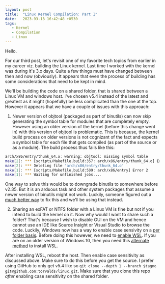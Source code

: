 ```yaml
---
layout: post
title:  "Linux Kernel Compilation: Part I"
date:   2023-03-13 16:42:48 +0530
tags: 
   - Kernel
   - Compilation
   - Linux
---
```

Hello.

For our third post, let's revisit one of my favorite tech topics from earlier in my career viz. building the Linux kernel. Last time I worked with the kernel was during it's 3.x days. Quite a few things must have changed between then and now (obviously). It appears that even the process of building has some considerations that need to be kept in mind.

We'll be building the code on a shared folder, that is shared between a Linux VM and windows host. I've chosen v5.4 instead of the latest and greatest as it might (hopefully) be less complicated than the one at the top. However it appears that we have a couple of issues with this approach:

1. Newer version of objtool (packaged as part of binutils) can now skip generating the symbol table for modules that are completely empty. However using an older version of the kernel (before this change went in) with this version of objtool is problematic. This is because, the kernel build process on older versions is not cognizant of the fact and expects a symbol table for each file that gets compiled (as part of the source or as a module). The build process thus fails like this:
```bash
arch/x86/entry/thunk_64.o: warning: objtool: missing symbol table
make[2]: *** [scripts/Makefile.build:357: arch/x86/entry/thunk_64.o] Error 1
make[2]: *** Deleting file 'arch/x86/entry/thunk_64.o'
make[1]: *** [scripts/Makefile.build:509: arch/x86/entry] Error 2
make[1]: *** Waiting for unfinished jobs....
```
One way to solve this would be to downgrade binutils to somewhere before v2.35. But it is an arduous task and other system packages that assume a newer version of binutils might not work. Luckily, someone figured out a [much better way](https://www.spinics.net/lists/kernel/msg3797871.html) to fix this and we'll be using that instead.

2. Sharing an exFAT or NTFS folder with a Linux VM is fine but not if you intend to build the kernel on it. Now why would I want to share such a folder? That's because I wish to disable GUI on the VM and hence cannot use an IDE like Source Insight or Visual Studio to browse the code. Luckily, Windows now has a way to enable case sensivity on a [per folder basis](https://learn.microsoft.com/en-us/windows/wsl/case-sensitivity). Before doing this however, we need to [enable WSL](https://learn.microsoft.com/en-us/windows/wsl/install). If you are on an older version of Windows 10, then you need this [alternate method](https://linuxhint.com/enable-wsl-optional-component/) to install WSL. 

After installing WSL, reboot the host. Then enable case sensitivity as discussed above. Make sure to do this before you get the source. I prefer using GitHub to only get v5.4 like so `git clone --depth 1 --branch $tagno git@github.com:torvalds/linux.git`. Make sure that you clone this repo *_after_* enabling case sensitivity on the shared folder.  
